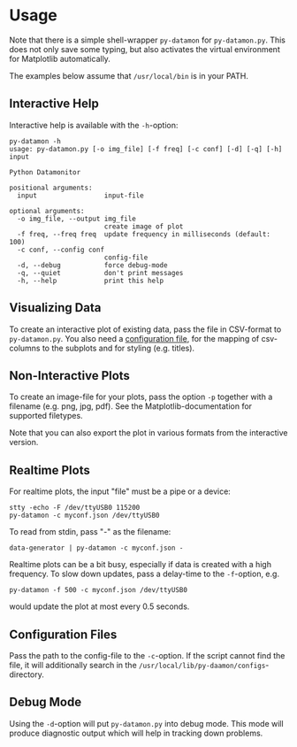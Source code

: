 Usage
=====

Note that there is a simple shell-wrapper `py-datamon` for `py-datamon.py`.
This does not only save some typing, but also  activates the virtual
environment for Matplotlib automatically.

The examples below assume that `/usr/local/bin` is in your PATH.


Interactive Help
----------------

Interactive help is available with the `-h`-option:

    py-datamon -h
    usage: py-datamon.py [-o img_file] [-f freq] [-c conf] [-d] [-q] [-h] input
    
    Python Datamonitor
    
    positional arguments:
      input                 input-file
    
    optional arguments:
      -o img_file, --output img_file
                            create image of plot
      -f freq, --freq freq  update frequency in milliseconds (default: 100)
      -c conf, --config conf
                            config-file
      -d, --debug           force debug-mode
      -q, --quiet           don't print messages
      -h, --help            print this help


Visualizing Data
----------------

To create an interactive plot of existing data, pass the file in CSV-format
to `py-datamon.py`. You also need a [configuration file](./config.md), for
the mapping of csv-columns to the subplots and for styling (e.g. titles).


Non-Interactive Plots
---------------------

To create an image-file for your plots, pass the option `-p` together with
a filename (e.g. png, jpg, pdf). See the Matplotlib-documentation for supported
filetypes.

Note that you can also export the plot in various formats from the interactive
version.


Realtime Plots
--------------

For realtime plots, the input "file" must be a pipe or a device:

    stty -echo -F /dev/ttyUSB0 115200
    py-datamon -c myconf.json /dev/ttyUSB0

To read from stdin, pass "-" as the filename:

    data-generator | py-datamon -c myconf.json -


Realtime plots can be a bit busy, especially if data is created with a
high frequency. To slow down updates, pass a delay-time to the `-f`-option,
e.g.

    py-datamon -f 500 -c myconf.json /dev/ttyUSB0

would update the plot at most every 0.5 seconds.


Configuration Files
-------------------

Pass the path to the config-file to the `-c`-option. If the script cannot
find the file, it will additionally search in the 
`/usr/local/lib/py-daamon/configs`-directory.


Debug Mode
----------

Using the `-d`-option will put `py-datamon.py` into debug mode. This mode
will produce diagnostic output which will help in tracking down problems.
